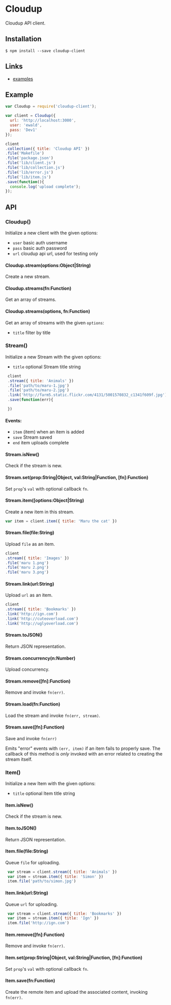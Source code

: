 
# Cloudup

  Cloudup API client.

## Installation

```
$ npm install --save cloudup-client
```

## Links

  - [examples](https://github.com/LearnBoost/cloudup-client/tree/master/examples)

## Example

```js
var Cloudup = require('cloudup-client');

var client = Cloudup({
  url: 'http://localhost:3000',
  user: 'ewald',
  pass: 'Dev1'
});

client
.collection({ title: 'Cloudup API' })
.file('Makefile')
.file('package.json')
.file('lib/client.js')
.file('lib/collection.js')
.file('lib/error.js')
.file('lib/item.js')
.save(function(){
  console.log('upload complete');
});
```

## API

### Cloudup()

  Initialize a new client with the given options:
  
   - `user` basic auth username
   - `pass` basic auth password
   - `url` cloudup api url, used for testing only

#### Cloudup.stream(options:Object|String)

  Create a new stream.

#### Cloudup.streams(fn:Function)

  Get an array of streams.

#### Cloudup.streams(options, fn:Function)

  Get an array of streams with the given `options`:

  - `title` filter by title

### Stream()

  Initialize a new Stream with the given options:
  
- `title` optional Stream title string
  
```js
 client
 .stream({ title: 'Animals' })
 .file('path/to/maru-1.jpg')
 .file('path/to/maru-2.jpg')
 .link('http://farm5.static.flickr.com/4131/5001570832_c1341f609f.jpg')
 .save(function(err){

 })
```

#### Events:
  
- `item` (item) when an item is added
- `save` Stream saved
- `end` item uploads complete

#### Stream.isNew()

  Check if the stream is new.

#### Stream.set(prop:String|Object, val:String|Function, [fn]:Function)

  Set `prop`'s `val` with optional callback `fn`.

#### Stream.item([options:Object|String)

  Create a new item in this stream.
  
```js
var item = client.item({ title: 'Maru the cat' })
```

#### Stream.file(file:String)

  Upload `file` as an item.
  
```js
client
.stream({ title: 'Images' })
.file('maru 1.png')
.file('maru 2.png')
.file('maru 3.png')
```

#### Stream.link(url:String)

  Upload `url` as an item.
  
```js
client
.stream({ title: 'Bookmarks' })
.link('http://ign.com')
.link('http://cuteoverload.com')
.link('http://uglyoverload.com')
```

#### Stream.toJSON()

  Return JSON representation.

#### Stream.concurrency(n:Number)

  Upload concurrency.

#### Stream.remove([fn]:Function)

  Remove and invoke `fn(err)`.

#### Stream.load(fn:Function)

  Load the stream and invoke `fn(err, stream)`.

#### Stream.save([fn]:Function)

  Save and invoke `fn(err)`
  
  Emits "error" events with `(err, item)` if an item
  fails to properly save. The callback of this method
  is _only_ invoked with an error related to creating
  the stream itself.

### Item()

  Initialize a new Item with the given options:
  
 - `title` optional Item title string

#### Item.isNew()

  Check if the stream is new.

#### Item.toJSON()

  Return JSON representation.

#### Item.file(file:String)

  Queue `file` for uploading.
  
```js
 var stream = client.stream({ title: 'Animals' })
 var item = stream.item({ title: 'Simon' })
 item.file('path/to/simon.jpg')
```

#### Item.link(url:String)

  Queue `url` for uploading.
  
```js
 var stream = client.stream({ title: 'Bookmarks' })
 var item = stream.item({ title: 'Ign' })
 item.file('http://ign.com')
```

#### Item.remove([fn]:Function)

  Remove and invoke `fn(err)`.

#### Item.set(prop:String|Object, val:String|Function, [fn]:Function)

  Set `prop`'s `val` with optional callback `fn`.

#### Item.save(fn:Function)

  Create the remote item
  and upload the associated
  content, invoking `fn(err)`.


